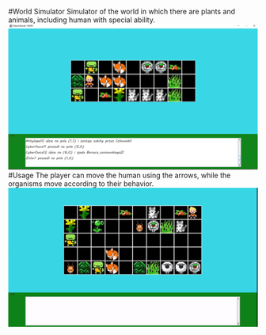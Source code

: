 #World Simulator
Simulator of the world in which there are plants and animals, including human with special ability.
![img.png](screenshots/img.png)
#Usage
The player can move the human using the arrows, while the organisms move according to their behavior.
![ezgif.com-gif-maker.gif](screenshots/ezgif.com-gif-maker.gif)
